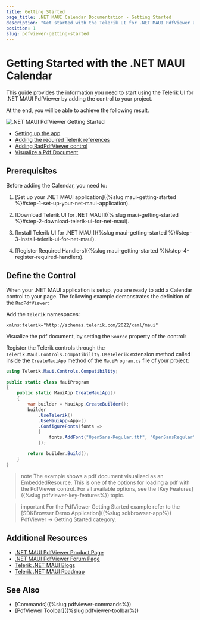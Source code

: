 ```yaml
---
title: Getting Started
page_title: .NET MAUI Calendar Documentation - Getting Started
description: "Get started with the Telerik UI for .NET MAUI PdfViewer and add the control to your .NET MAUI project."
position: 1
slug: pdfviewer-getting-started
---
```


# Getting Started with the .NET MAUI Calendar

This guide provides the information you need to start using the Telerik UI for .NET MAUI PdfViewer by adding the control to your project.

At the end, you will be able to achieve the following result.

![.NET MAUI PdfViewer Getting Started](images/calendar-getting-started.png)

* [Setting up the app](#1-setting-up-the-app)
* [Adding the required Telerik references](#2-adding-the-required-telerik-references)
* [Adding RadPdfViewer control](#3-adding-radpdfviewer-control)
* [Visualize a Pdf Document](#4-visualize-a-pdf-document)

## Prerequisites

Before adding the Calendar, you need to:

1. [Set up your .NET MAUI application]({%slug maui-getting-started %}#step-1-set-up-your-net-maui-application).

1. [Download Telerik UI for .NET MAUI]({% slug maui-getting-started %}#step-2-download-telerik-ui-for-net-maui).

1. [Install Telerik UI for .NET MAUI]({%slug maui-getting-started %}#step-3-install-telerik-ui-for-net-maui).

1. [Register Required Handlers]({%slug maui-getting-started %}#step-4-register-required-handlers).

## Define the Control

When your .NET MAUI application is setup, you are ready to add a Calendar control to your page. The following example demonstrates the definition of the `RadPdfViewer`:

<snippet id='calendar-getting-started-xaml'/>

Add the `telerik` namespaces:

```XAML
xmlns:telerik="http://schemas.telerik.com/2022/xaml/maui"
```

Visualize the pdf document, by setting the `Source` property of the control:

<snippet id='pdfviewer-getting-started' />

Register the Telerik controls through the `Telerik.Maui.Controls.Compatibility.UseTelerik` extension method called inside the `CreateMauiApp` method of the `MauiProgram.cs` file of your project:

```C#
using Telerik.Maui.Controls.Compatibility;

public static class MauiProgram
{
	public static MauiApp CreateMauiApp()
	{
		var builder = MauiApp.CreateBuilder();
		builder
			.UseTelerik()
			.UseMauiApp<App>()
			.ConfigureFonts(fonts =>
			{
				fonts.AddFont("OpenSans-Regular.ttf", "OpenSansRegular");
			});

		return builder.Build();
	}
}           
```

>note The example shows a pdf document visualized as an EmbeddedResource. This is one of the options for loading a pdf with the PdfViewer control. For all available options, see the [Key Features]({%slug pdfviewer-key-features%}) topic.

>important For the PdfViewer Getting Started example refer to the [SDKBrowser Demo Application]({%slug sdkbrowser-app%}) PdfViewer -> Getting Started category.

## Additional Resources

- [.NET MAUI PdfViewer Product Page](https://www.telerik.com/maui-ui/pdfviewer)
- [.NET MAUI PdfViewer Forum Page](https://www.telerik.com/forums/maui?tagId=1937)
- [Telerik .NET MAUI Blogs](https://www.telerik.com/blogs/mobile-net-maui)
- [Telerik .NET MAUI Roadmap](https://www.telerik.com/support/whats-new/maui-ui/roadmap)

## See Also

- [Commands]({%slug pdfviewer-commands%})
- [PdfViewer Toolbar]({%slug pdfviewer-toolbar%})
